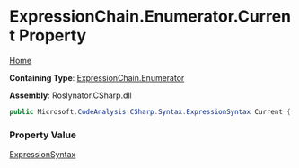 # ExpressionChain\.Enumerator\.Current Property

[Home](../../../../../README.md)

**Containing Type**: [ExpressionChain.Enumerator](../README.md)

**Assembly**: Roslynator\.CSharp\.dll

```csharp
public Microsoft.CodeAnalysis.CSharp.Syntax.ExpressionSyntax Current { get; }
```

### Property Value

[ExpressionSyntax](https://docs.microsoft.com/en-us/dotnet/api/microsoft.codeanalysis.csharp.syntax.expressionsyntax)

